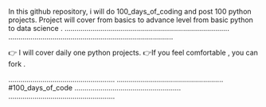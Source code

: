 In this github repository, i will do 100_days_of_coding and post 100 python projects.
Project will cover from basics to advance level from basic python to data science .
..................................................................................
..................................................................................

👉 I will cover daily one python projects.
👉If you feel comfortable , you can fork .

.....................................................
.....................................................
             #100_days_of_code
.....................................................
.....................................................
